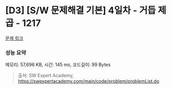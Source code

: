 # [D3] [S/W 문제해결 기본] 4일차 - 거듭 제곱 - 1217 

[문제 링크](https://swexpertacademy.com/main/code/problem/problemDetail.do?contestProbId=AV14dUIaAAUCFAYD) 

### 성능 요약

메모리: 57,696 KB, 시간: 145 ms, 코드길이: 99 Bytes



> 출처: SW Expert Academy, https://swexpertacademy.com/main/code/problem/problemList.do